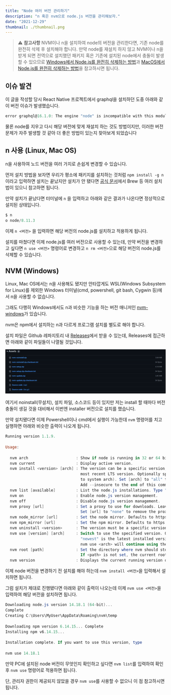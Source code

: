 ```yaml
---
title: "Node 여러 버전 관리하기"
description: "n 혹은 nvm으로 node.js 버전을 관리해보자."
date: "2021-12-29"
thumbnail: ./thumbnail.png
---
```


> ⚠️ **참고사항**
> NVM이나 n을 설치하여 node의 버전을 관리한다면, 기존 node를 완전히 삭제 후 설치해야 합니다.
> 만약 node를 재설치 하지 않고 NVM이나 n을 받게 되면 전역으로 설치했던 패키지 혹은 기존에 설치된 node에서 충돌이 발생할 수 있으므로 [Windows에서 Node.js를 완전히 삭제하는 방법](https://stackoverflow.com/questions/20711240/how-to-completely-remove-node-js-from-windows)과 [MacOS에서 Node.js를 완전히 삭제하는 방법](https://stackoverflow.com/questions/11177954/how-do-i-completely-uninstall-node-js-and-reinstall-from-beginning-mac-os-x?rq=1)을 참고하시면 됩니다.

## 이슈 발견

이 글을 작성할 당시 React Native 프로젝트에서 graphql을 설치하던 도중 아래와 같이 버전 이슈가 발생했습니다.

```powershell
error graphql@16.1.0: The engine "node" is incompatible with this module. Expected version "^12.22.0 || ^14.16.0 || >=16.0.0". Got "14.15.1"
```

물론 node를 지우고 다시 해당 버전에 맞게 재설치 하는 것도 방법이지만, 이러한 버전 문제가 자주 발생할 것 같아 더 좋은 방법이 있는지 찾아보게 되었습니다

## n 사용 (Linux, Mac OS)

n을 사용하여 노드 버전을 여러 가지로 손쉽게 변경할 수 있습니다.

먼저 설치 방법을 보자면 우리가 평소에 패키지를 설치하는 것처럼 `npm install -g n` 이라고 입력하면 설치는 끝났지만 설치가 안 됐다면 [공식 문서](https://github.com/tj/n)에서 Brew 등 여러 설치법이 있으니 참고하면 됩니다.

만약 설치가 끝났다면 터미널에 `n` 을 입력하고 아래와 같은 결과가 나온다면 정상적으로 설치된 상태입니다.

```powershell
$ n
ο node/8.11.3
```

이제 `n <버전>` 을 입력하면 해당 버전의 node.js를 설치하고 적용하게 됩니다.

설치를 마쳤다면 이제 node.js를 여러 버전으로 사용할 수 있는데, 만약 버전을 변경하고 싶다면 `n use <버전>` 명령어로 변경하고 `n rm <버전>`으로 해당 버전의 node.js를 삭제할 수 있습니다.

## NVM (Windows)

Linux, Mac OS에서는 n을 사용해도 됐지만 안타깝게도 WSL(Windows Subsystem for Linux)를 제외한 Windows 터미널(cmd, powershell, git bash, Cygwin 등)에서 n을 사용할 수 없습니다.

그래도 다행히 Windows에서도 n과 비슷한 기능을 하는 버전 매니저인 [nvm-windows](https://github.com/coreybutler/nvm-windows)가 있습니다.

nvm은 npm에서 설치하는 n과 다르게 프로그램 설치를 별도로 해야 합니다.

설치 파일은 Github 레파지토리 내 [Releases](https://github.com/coreybutler/nvm-windows/releases)에서 받을 수 있는데, Releases에 접근하면 아래와 같이 파일들이 나열될 것입니다.

![nvm-assets](./nvm-assets.png)

여기서 noinstall(무설치), 설치 파일, 소스코드 등이 있지만 저는 install 할 때마다 버전 충돌이 생길 것을 대비해서 이번엔 installer 버전으로 설치를 했습니다.

만약 설치됐다면 이제 Powershell이나 cmd에서 실행이 가능한데 `nvm` 명령어를 치고 실행하면 아래와 비슷한 출력이 나오게 됩니다.

```powershell
Running version 1.1.9.

Usage:

  nvm arch                     : Show if node is running in 32 or 64 bit mode.
  nvm current                  : Display active version.
  nvm install <version> [arch] : The version can be a specific version, "latest" for the latest current version, or "lts" for the
                                 most recent LTS version. Optionally specify whether to install the 32 or 64 bit version (defaults
                                 to system arch). Set [arch] to "all" to install 32 AND 64 bit versions.
                                 Add --insecure to the end of this command to bypass SSL validation of the remote download server.
  nvm list [available]         : List the node.js installations. Type "available" at the end to see what can be installed. Aliased as ls.
  nvm on                       : Enable node.js version management.
  nvm off                      : Disable node.js version management.
  nvm proxy [url]              : Set a proxy to use for downloads. Leave [url] blank to see the current proxy.
                                 Set [url] to "none" to remove the proxy.
  nvm node_mirror [url]        : Set the node mirror. Defaults to https://nodejs.org/dist/. Leave [url] blank to use default url.
  nvm npm_mirror [url]         : Set the npm mirror. Defaults to https://github.com/npm/cli/archive/. Leave [url] blank to default url.
  nvm uninstall <version>      : The version must be a specific version.
  nvm use [version] [arch]     : Switch to use the specified version. Optionally use "latest", "lts", or "newest".
                                 "newest" is the latest installed version. Optionally specify 32/64bit architecture.
                                 nvm use <arch> will continue using the selected version, but switch to 32/64 bit mode.
  nvm root [path]              : Set the directory where nvm should store different versions of node.js.
                                 If <path> is not set, the current root will be displayed.
  nvm version                  : Displays the current running version of nvm for Windows. Aliased as v.
```

이제 node 버전을 변경하기 전 설치를 해야 하는데 `nvm install <버전>`을 입력해서 설치하면 됩니다.

그럼 설치가 제대로 진행됐다면 아래와 같이 출력이 나오는데 이제 `nvm use <버전>`을 입력하여 해당 버전을 설치하면 됩니다.

```powershell
Downloading node.js version 14.18.1 (64-bit)...
Complete
Creating C:\Users\MyUser\AppData\Roaming\nvm\temp

Downloading npm version 6.14.15... Complete
Installing npm v6.14.15...

Installation complete. If you want to use this version, type

nvm use 14.18.1
```

만약 PC에 설치된 node 버전이 무엇인지 확인하고 싶다면 `nvm list`를 입력하여 확인 후 `nvm use` 명령어로 적용하면 됩니다.

단, 관리자 권한이 제공되지 않았을 경우 `nvm use`를 사용할 수 없으니 이 점 참고하시면 됩니다.
